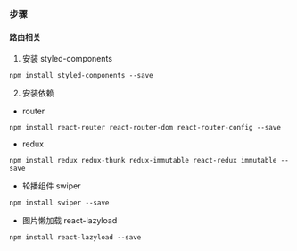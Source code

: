 ### 步骤

#### 路由相关
1. 安装 styled-components
```
npm install styled-components --save
```
2. 安装依赖

* router
```
npm install react-router react-router-dom react-router-config --save

```
* redux
```
npm install redux redux-thunk redux-immutable react-redux immutable --save

```

* 轮播组件 swiper
```
npm install swiper --save

```

* 图片懒加载 react-lazyload
```
npm install react-lazyload --save
```
